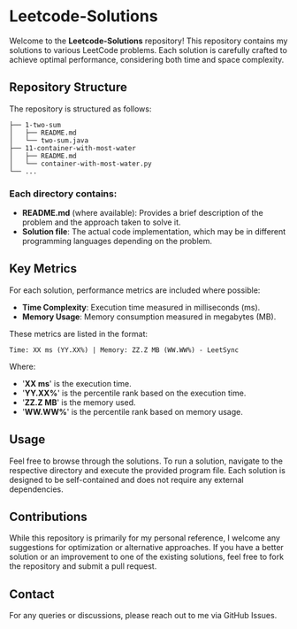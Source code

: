 
# Leetcode-Solutions

Welcome to the **Leetcode-Solutions** repository! This repository contains my solutions to various LeetCode problems. Each solution is carefully crafted to achieve optimal performance, considering both time and space complexity.



## Repository Structure

The repository is structured as follows:

```
├── 1-two-sum
│   ├── README.md
│   └── two-sum.java
├── 11-container-with-most-water
│   ├── README.md
│   └── container-with-most-water.py
└── ...
```

### Each directory contains:
- **README.md** (where available): Provides a brief description of the problem and the approach taken to solve it.
- **Solution file**: The actual code implementation, which may be in different programming languages depending on the problem.

## Key Metrics

For each solution, performance metrics are included where possible:
- **Time Complexity**: Execution time measured in milliseconds (ms).
- **Memory Usage**: Memory consumption measured in megabytes (MB).

These metrics are listed in the format:
```
Time: XX ms (YY.XX%) | Memory: ZZ.Z MB (WW.WW%) - LeetSync
```

Where:
- '**XX ms**' is the execution time.
- '**YY.XX%**' is the percentile rank based on the execution time.
- '**ZZ.Z MB**' is the memory used.
- '**WW.WW%**' is the percentile rank based on memory usage.

## Usage

Feel free to browse through the solutions. To run a solution, navigate to the respective directory and execute the provided program file. Each solution is designed to be self-contained and does not require any external dependencies.

## Contributions

While this repository is primarily for my personal reference, I welcome any suggestions for optimization or alternative approaches. If you have a better solution or an improvement to one of the existing solutions, feel free to fork the repository and submit a pull request.

## Contact

For any queries or discussions, please reach out to me via GitHub Issues.
